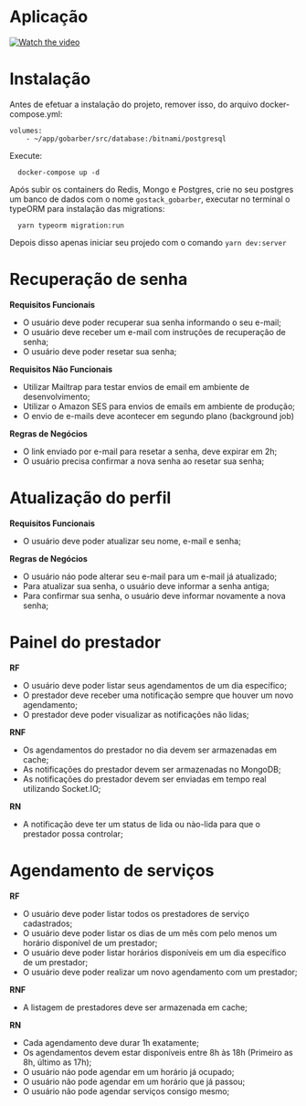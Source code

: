 # Aplicação
[![Watch the video](https://cdn.loom.com/sessions/thumbnails/7a2aaea5bd5746ff9ca4f5f277dbd84a-with-play.gif)](https://www.loom.com/share/7a2aaea5bd5746ff9ca4f5f277dbd84a)

# Instalação
  Antes de efetuar a instalação do projeto, remover isso, do arquivo docker-compose.yml:

  ```
  volumes:
      - ~/app/gobarber/src/database:/bitnami/postgresql
  ```

  Execute:

  ```
    docker-compose up -d
  ```  

  Após subir os containers do Redis, Mongo e Postgres, crie no seu postgres um banco de dados com o nome `gostack_gobarber`, executar no terminal o typeORM para instalação das migrations:

  ```
    yarn typeorm migration:run
  ```

  Depois disso apenas iniciar seu projedo com o comando `yarn dev:server`

# Recuperação de senha

**Requisitos Funcionais**

- O usuário deve poder recuperar sua senha informando o seu e-mail;
- O usuário deve receber um e-mail com instruções de recuperação de senha;
- O usuário deve poder resetar sua senha;

**Requisitos Não Funcionais**

- Utilizar Mailtrap para testar envios de email em ambiente de desenvolvimento;
- Utilizar o Amazon SES para envios de emails em ambiente de produção;
- O envio de e-mails deve acontecer em segundo plano (background job)

**Regras de Negócios**

- O link enviado por e-mail para resetar a senha, deve expirar em 2h;
- O usuário precisa confirmar a nova senha ao resetar sua senha;

# Atualização do perfil

**Requisitos Funcionais**

- O usuário deve poder atualizar seu nome, e-mail e senha;

**Regras de Negócios**

- O usuário náo pode alterar seu e-mail para um e-mail já atualizado;
- Para atualizar sua senha, o usuário deve informar a senha antiga;
- Para confirmar sua senha, o usuário deve informar novamente a nova senha;

# Painel do prestador
**RF**

- O usuário deve poder listar seus agendamentos de um dia específico;
- O prestador deve receber uma notificação sempre que houver um novo agendamento;
- O prestador deve poder visualizar as notificações não lidas;

**RNF**

- Os agendamentos do prestador no dia devem ser armazenadas em cache;
- As notificações do prestador devem ser armazenadas no MongoDB;
- As notificações do prestador devem ser enviadas em tempo real utilizando Socket.IO;

**RN**

- A notificação deve ter um status de lida ou nào-lida para que o prestador possa controlar;

# Agendamento de serviços

**RF**

- O usuário deve poder listar todos os prestadores de serviço cadastrados;
- O usuário deve poder listar os dias de um mês com pelo menos um horário disponível de um prestador;
- O usuário deve poder listar horários disponíveis em um dia específico de um prestador;
- O usuário deve poder realizar um novo agendamento com um prestador;

**RNF**

- A listagem de prestadores deve ser armazenada em cache;

**RN**

- Cada agendamento deve durar 1h exatamente;
- Os agendamentos devem estar disponíveis entre 8h às 18h (Primeiro as 8h, último as 17h);
- O usuário náo pode agendar em um horário já ocupado;
- O usuário não pode agendar em um horário que já passou;
- O usuário não pode agendar serviços consigo mesmo;